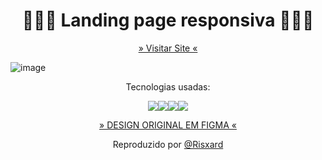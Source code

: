 <h1 align="center">👨🏾‍💻 Landing page responsiva 👨🏾‍💻</h1>

<p align="center">
 <a href='https://risxard.github.io/Gymme/'>» Visitar Site «</a>

</p>



![image](https://user-images.githubusercontent.com/88140056/155060583-90c0a602-e818-40f2-a3f4-ed0db6a30740.png)







<p align="center">
Tecnologias usadas:
</p>

<p align="center">
<img src="https://img.shields.io/badge/JavaScript-323330?style=for-the-badge&logo=javascript&logoColor=F7DF1E"/><img src="https://img.shields.io/badge/jQuery-0769AD?style=for-the-badge&logo=jquery&logoColor=white"/><img src="https://img.shields.io/badge/HTML5-E34F26?style=for-the-badge&logo=html5&logoColor=white"/><img src="https://img.shields.io/badge/CSS3-1572B6?style=for-the-badge&logo=css3&logoColor=white"/>
</p>

<p align="center">
  <a href='https://www.figma.com/community/file/1061248425841959554'>» DESIGN ORIGINAL EM FIGMA «</a>
</p>
<p align="center">
 Reproduzido por <a href='https://github.com/Risxard'>@Risxard</a>
</p>




